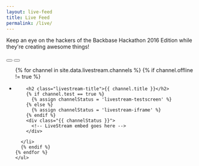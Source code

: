 ```yaml
---
layout: live-feed
title: Live Feed
permalink: /live/
---
```


<p>Keep an eye on the hackers of the Backbase Hackathon 2016 Edition while they're creating awesome things!</p>

<div class="row">
  <div class="livestream-wrapper">
    <div class="row slick-controls">
      <div class="col-md-12">
        <button type="button" name="button" class="slick-control slick-maximize"><i class="fa fa-arrows-alt"></i></button>
        <button type="button" name="button" class="slick-control slick-normalize"><i class="fa fa-close"></i></button>
      </div>
    </div>
    <ul class="livestream-carousel">
    {% for channel in site.data.livestream.channels %}
      {% if channel.offline != true %}
      <li class="livestream-slide" id="channel-{{ channel.name }}">

        <h2 class="livestream-title">{{ channel.title }}</h2>
        {% if channel.test == true %}
          {% assign channelStatus = 'livestream-testscreen' %}
        {% else %}
          {% assign channelStatus = 'livestream-iframe' %}
        {% endif %}
        <div class="{{ channelStatus }}">
          <!-- LiveStream embed goes here -->
        </div>

      </li>
      {% endif %}
    {% endfor %}
    </ul>
  </div>

</div>
